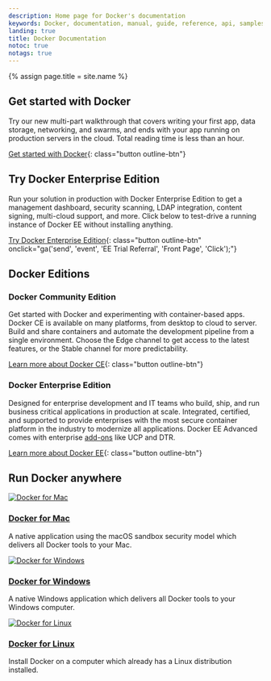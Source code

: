```yaml
---
description: Home page for Docker's documentation
keywords: Docker, documentation, manual, guide, reference, api, samples
landing: true
title: Docker Documentation
notoc: true
notags: true
---
```

{% assign page.title = site.name %}

<div class="row">
<div markdown="1" class="col-xs-12 col-sm-12 col-md-12 col-lg-6 block">

## Get started with Docker

Try our new multi-part walkthrough that covers writing your first app,
data storage, networking, and swarms, and ends with your app running on
production servers in the cloud. Total reading time is less than an hour.

[Get started with Docker](/get-started/){: class="button outline-btn"}

</div>
<div markdown="1" class="col-xs-12 col-sm-12 col-md-12 col-lg-6 block">

## Try Docker Enterprise Edition

Run your solution in production with Docker Enterprise Edition to get a
management dashboard, security scanning, LDAP integration, content signing,
multi-cloud support, and more. Click below to test-drive a running instance of
Docker EE without installing anything.

[Try Docker Enterprise Edition](https://trial.docker.com){: class="button outline-btn" onclick="ga('send', 'event', 'EE Trial Referral', 'Front Page', 'Click');"}

</div>
</div>

## Docker Editions

<div class="row">
<div markdown="1" class="col-xs-12 col-sm-12 col-md-12 col-lg-6 block">

### Docker Community Edition

Get started with Docker and experimenting with container-based apps. Docker CE
is available on many platforms, from desktop to cloud to server. Build and share
containers and automate the development pipeline from a single environment.
Choose the Edge channel to get access to the latest features, or the Stable
channel for more predictability.

[Learn more about Docker CE](/install/){: class="button outline-btn"}

</div>
<div markdown="1" class="col-xs-12 col-sm-12 col-md-12 col-lg-6 block">

### Docker Enterprise Edition

Designed for enterprise development and IT teams who build, ship, and run
business critical applications in production at scale. Integrated, certified,
and supported to provide enterprises with the most secure container platform in
the industry to modernize all applications. Docker EE Advanced comes with enterprise
[add-ons](#docker-ee-add-ons) like UCP and DTR.

[Learn more about Docker EE](/ee/supported-platforms/){: class="button outline-btn"}

</div>
</div><!-- end row -->

## Run Docker anywhere

<div class="component-container">
    <!--start row-->
    <div class="row">
        <div class="col-sm-12 col-md-12 col-lg-4 block">
            <div class="component">
                <div class="component-icon">
                    <a href="docker-for-mac/"> <img src="../images/apple_48.svg" alt="Docker for Mac"> </a>
                </div>
                <h3 id="docker-for-mac"><a href="docker-for-mac/">Docker for Mac</a></h3>
                <p>A native application using the macOS sandbox security model which delivers all Docker tools to your Mac.</p>
            </div>
        </div>
        <div class="col-sm-12 col-md-12 col-lg-4 block">
            <div class="component">
                <div class="component-icon">
                    <a href="docker-for-windows/"> <img src="../images/windows_48.svg" alt="Docker for Windows"> </a>
                </div>
                <h3 id="docker-for-windows"><a href="docker-for-windows/">Docker for Windows</a></h3>
                <p>A native Windows application which delivers all Docker tools to your Windows computer.</p>
            </div>
        </div>
        <div class="col-sm-12 col-md-12 col-lg-4 block">
            <div class="component">
                <div class="component-icon">
                    <a href="install/linux/ubuntu/"> <img src="../images/linux_48.svg" alt="Docker for Linux"> </a>
                </div>
                <h3 id="docker-for-linux"><a href="install/linux/ubuntu/">Docker for Linux</a></h3>
                <p>Install Docker on a computer which already has a Linux distribution installed.</p>
            </div>
        </div>
    </div>
</div>
